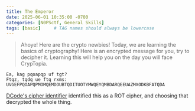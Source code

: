 ```yaml
---
title: The Emperor
date: 2025-06-01 10:35:00 -0700
categories: [N0PSctf, General Skills]
tags: [basic]     # TAG names should always be lowercase
---
```


> Ahoye! Here are the crypto newbies! Today, we are learning the basics of cryptography! Here is an encrypted message for you, try to decipher it. Learning this will help you on the day you will face CrypTopia.
```
Ea, kag pqoapqp uf tgt?
Ftqz, tqdq ue ftq rxms:
UVGEFPQOAPQPMOMQEMDOUBTQDITUOTYMWQEYQMBDARQEEUAZMXODKBFATQDA
```
[DCode's cipher identifier](https://www.dcode.fr/cipher-identifier) identified this as a ROT cipher, and choosing that decrypted the whole thing.
